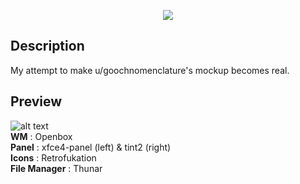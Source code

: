<p align="center">
<a name="top" href="https://github.com/addy-dclxvi/almighty-dotfiles/"><img src="https://raw.githubusercontent.com/addy-dclxvi/almighty-dotfiles/master/header.png"></a>
</p>

## Description
My attempt to make u/goochnomenclature's mockup becomes real.

## Preview

![alt text](https://raw.githubusercontent.com/addy-dclxvi/mockupfukation/master/preview.jpg) <br />
**WM** : Openbox <br />
**Panel** : xfce4-panel (left) & tint2 (right) <br />
**Icons** : Retrofukation <br />
**File Manager** : Thunar
